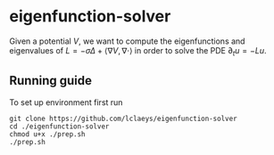 # eigenfunction-solver
Given a potential $V$, we want to compute the eigenfunctions and eigenvalues of $L = -\sigma\Delta + \langle \nabla V, \nabla \cdot\rangle$
in order to solve the PDE $\partial_t u = -Lu$.

## Running guide

To set up environment first run
```
git clone https://github.com/lclaeys/eigenfunction-solver
cd ./eigenfunction-solver
chmod u+x ./prep.sh
./prep.sh
```